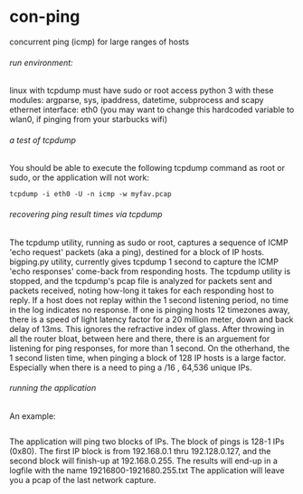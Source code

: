 # con-ping
concurrent ping (icmp) for large ranges of hosts

###### run environment:
linux with tcpdump
must have sudo or root access
python 3 with these modules: argparse, sys, ipaddress, datetime, subprocess and scapy
ethernet interface: eth0 (you may want to change this hardcoded variable to wlan0, if pinging from your starbucks wifi)

###### a test of tcpdump
You should be able to execute the following tcpdump command as root or sudo, or the application will not work:

```
tcpdump -i eth0 -U -n icmp -w myfav.pcap
```
    
###### recovering ping result times via tcpdump

The tcpdump utility, running as sudo or root, captures a sequence of ICMP 'echo request' packets (aka a ping), destined for a block of IP hosts.
bigping.py utility, currently gives tcpdump 1 second to capture the ICMP 'echo responses' come-back from responding hosts.
The tcpdump utility is stopped, and the tcpdump's pcap file is analyzed for packets sent and packets received, noting how-long it takes for each responding host to reply.
If a host does not replay within the 1 second listening period, no time in the log indicates no response.
If one is pinging hosts 12 timezones away, there is a speed of light latency factor for a 20 million meter, down and back delay of 13ms.
This ignores the refractive index of glass. After throwing in all the router bloat, between here and there, there is an arguement for listening for ping responses, for more than 1 second.
On the otherhand, the 1 second listen time, when pinging a block of 128 IP hosts is a large factor.  Especially when there is a need to ping a /16 , 64,536 unique IPs.

###### running the application

An example:

```python bigping.py 192.168.0.1 0x80 2
```
The application will ping two blocks of IPs.
The block of pings is 128-1 IPs (0x80).
The first IP block is from 192.168.0.1 thru 192.128.0.127, and the second block will finish-up at 192.168.0.255.
The results will end-up in a logfile with the name 19216800-1921680.255.txt
The application will leave you a pcap of the last network capture.
